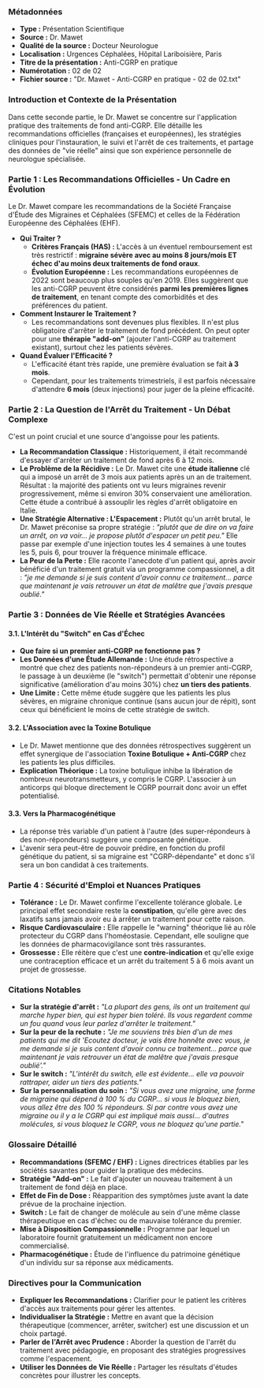 ### **Métadonnées**

- **Type :** Présentation Scientifique
- **Source :** Dr. Mawet
- **Qualité de la source :** Docteur Neurologue
- **Localisation :** Urgences Céphalées, Hôpital Lariboisière, Paris
- **Titre de la présentation :** Anti-CGRP en pratique
- **Numérotation :** 02 de 02
- **Fichier source :** "Dr. Mawet - Anti-CGRP en pratique - 02 de 02.txt"

### **Introduction et Contexte de la Présentation**

Dans cette seconde partie, le Dr. Mawet se concentre sur l'application pratique des traitements de fond anti-CGRP. Elle détaille les recommandations officielles (françaises et européennes), les stratégies cliniques pour l'instauration, le suivi et l'arrêt de ces traitements, et partage des données de "vie réelle" ainsi que son expérience personnelle de neurologue spécialisée.

### **Partie 1 : Les Recommandations Officielles - Un Cadre en Évolution**

Le Dr. Mawet compare les recommandations de la Société Française d'Étude des Migraines et Céphalées (SFEMC) et celles de la Fédération Européenne des Céphalées (EHF).

- **Qui Traiter ?**
  - **Critères Français (HAS) :** L'accès à un éventuel remboursement est très restrictif : **migraine sévère avec au moins 8 jours/mois ET échec d'au moins deux traitements de fond oraux**.
  - **Évolution Européenne :** Les recommandations européennes de 2022 sont beaucoup plus souples qu'en 2019. Elles suggèrent que les anti-CGRP peuvent être considérés **parmi les premières lignes de traitement**, en tenant compte des comorbidités et des préférences du patient.
- **Comment Instaurer le Traitement ?**
  - Les recommandations sont devenues plus flexibles. Il n'est plus obligatoire d'arrêter le traitement de fond précédent. On peut opter pour une **thérapie "add-on"** (ajouter l'anti-CGRP au traitement existant), surtout chez les patients sévères.
- **Quand Évaluer l'Efficacité ?**
  - L'efficacité étant très rapide, une première évaluation se fait **à 3 mois**.
  - Cependant, pour les traitements trimestriels, il est parfois nécessaire d'attendre **6 mois** (deux injections) pour juger de la pleine efficacité.

### **Partie 2 : La Question de l'Arrêt du Traitement - Un Débat Complexe**

C'est un point crucial et une source d'angoisse pour les patients.

- **La Recommandation Classique :** Historiquement, il était recommandé d'essayer d'arrêter un traitement de fond après 6 à 12 mois.
- **Le Problème de la Récidive :** Le Dr. Mawet cite une **étude italienne** clé qui a imposé un arrêt de 3 mois aux patients après un an de traitement. Résultat : la majorité des patients ont vu leurs migraines revenir progressivement, même si environ 30% conservaient une amélioration. Cette étude a contribué à assouplir les règles d'arrêt obligatoire en Italie.
- **Une Stratégie Alternative : L'Espacement :** Plutôt qu'un arrêt brutal, le Dr. Mawet préconise sa propre stratégie : _"plutôt que de dire on va faire un arrêt, on va voir... je propose plutôt d'espacer un petit peu."_ Elle passe par exemple d'une injection toutes les 4 semaines à une toutes les 5, puis 6, pour trouver la fréquence minimale efficace.
- **La Peur de la Perte :** Elle raconte l'anecdote d'un patient qui, après avoir bénéficié d'un traitement gratuit via un programme compassionnel, a dit : _"je me demande si je suis content d'avoir connu ce traitement... parce que maintenant je vais retrouver un état de malêtre que j'avais presque oublié."_

### **Partie 3 : Données de Vie Réelle et Stratégies Avancées**

#### **3.1. L'Intérêt du "Switch" en Cas d'Échec**

- **Que faire si un premier anti-CGRP ne fonctionne pas ?**
- **Les Données d'une Étude Allemande :** Une étude rétrospective a montré que chez des patients non-répondeurs à un premier anti-CGRP, le passage à un deuxième (le "switch") permettait d'obtenir une réponse significative (amélioration d'au moins 30%) chez **un tiers des patients**.
- **Une Limite :** Cette même étude suggère que les patients les plus sévères, en migraine chronique continue (sans aucun jour de répit), sont ceux qui bénéficient le moins de cette stratégie de switch.

#### **3.2. L'Association avec la Toxine Botulique**

- Le Dr. Mawet mentionne que des données rétrospectives suggèrent un effet synergique de l'association **Toxine Botulique + Anti-CGRP** chez les patients les plus difficiles.
- **Explication Théorique :** La toxine botulique inhibe la libération de nombreux neurotransmetteurs, y compris le CGRP. L'associer à un anticorps qui bloque directement le CGRP pourrait donc avoir un effet potentialisé.

#### **3.3. Vers la Pharmacogénétique**

- La réponse très variable d'un patient à l'autre (des super-répondeurs à des non-répondeurs) suggère une composante génétique.
- L'avenir sera peut-être de pouvoir prédire, en fonction du profil génétique du patient, si sa migraine est "CGRP-dépendante" et donc s'il sera un bon candidat à ces traitements.

### **Partie 4 : Sécurité d'Emploi et Nuances Pratiques**

- **Tolérance :** Le Dr. Mawet confirme l'excellente tolérance globale. Le principal effet secondaire reste la **constipation**, qu'elle gère avec des laxatifs sans jamais avoir eu à arrêter un traitement pour cette raison.
- **Risque Cardiovasculaire :** Elle rappelle le "warning" théorique lié au rôle protecteur du CGRP dans l'homéostasie. Cependant, elle souligne que les données de pharmacovigilance sont très rassurantes.
- **Grossesse :** Elle réitère que c'est une **contre-indication** et qu'elle exige une contraception efficace et un arrêt du traitement 5 à 6 mois avant un projet de grossesse.

### **Citations Notables**

- **Sur la stratégie d'arrêt :** _"La plupart des gens, ils ont un traitement qui marche hyper bien, qui est hyper bien toléré. Ils vous regardent comme un fou quand vous leur parlez d'arrêter le traitement."_
- **Sur la peur de la rechute :** _"Je me souviens très bien d'un de mes patients qui me dit 'Ecoutez docteur, je vais être honnête avec vous, je me demande si je suis content d'avoir connu ce traitement... parce que maintenant je vais retrouver un état de malêtre que j'avais presque oublié'."_
- **Sur le switch :** _"L'intérêt du switch, elle est évidente... elle va pouvoir rattraper, aider un tiers des patients."_
- **Sur la personnalisation du soin :** _"Si vous avez une migraine, une forme de migraine qui dépend à 100 % du CGRP... si vous le bloquez bien, vous allez être des 100 % répondeurs. Si par contre vous avez une migraine ou il y a le CGRP qui est impliqué mais aussi... d'autres molécules, si vous bloquez le CGRP, vous ne bloquez qu'une partie."_

### **Glossaire Détaillé**

- **Recommandations (SFEMC / EHF) :** Lignes directrices établies par les sociétés savantes pour guider la pratique des médecins.
- **Stratégie "Add-on" :** Le fait d'ajouter un nouveau traitement à un traitement de fond déjà en place.
- **Effet de Fin de Dose :** Réapparition des symptômes juste avant la date prévue de la prochaine injection.
- **Switch :** Le fait de changer de molécule au sein d'une même classe thérapeutique en cas d'échec ou de mauvaise tolérance du premier.
- **Mise à Disposition Compassionnelle :** Programme par lequel un laboratoire fournit gratuitement un médicament non encore commercialisé.
- **Pharmacogénétique :** Étude de l'influence du patrimoine génétique d'un individu sur sa réponse aux médicaments.

### **Directives pour la Communication**

- **Expliquer les Recommandations :** Clarifier pour le patient les critères d'accès aux traitements pour gérer les attentes.
- **Individualiser la Stratégie :** Mettre en avant que la décision thérapeutique (commencer, arrêter, switcher) est une discussion et un choix partagé.
- **Parler de l'Arrêt avec Prudence :** Aborder la question de l'arrêt du traitement avec pédagogie, en proposant des stratégies progressives comme l'espacement.
- **Utiliser les Données de Vie Réelle :** Partager les résultats d'études concrètes pour illustrer les concepts.